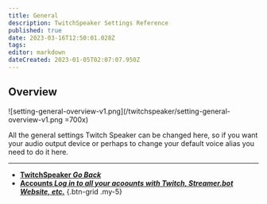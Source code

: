```yaml
---
title: General
description: TwitchSpeaker Settings Reference
published: true
date: 2023-03-16T12:50:01.028Z
tags: 
editor: markdown
dateCreated: 2023-01-05T02:07:07.950Z
---
```


## Overview
![setting-general-overview-v1.png](/twitchspeaker/setting-general-overview-v1.png =700x)

All the general settings Twitch Speaker can be changed here, so if you want your audio output device or perhaps to change your default voice alias you need to do it here.

---

- [<i class="mdi mdi-chevron-left"></i>**TwitchSpeaker *Go Back***](/TwitchSpeaker)
- [<i class="mdi mdi-account-multiple text--twitch"></i>**Accounts *Log in to all your acoounts with Twitch, Streamer.bot Website, etc.***](/TwitchSpeaker/Settings/Accounts)
{.btn-grid .my-5}